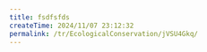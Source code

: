 ```yaml
---
title: fsdfsfds
createTime: 2024/11/07 23:12:32
permalink: /tr/EcologicalConservation/jVSU4Gkq/
---
```

